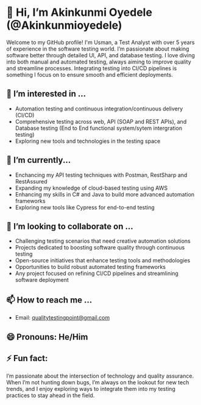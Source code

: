# 👋 Hi, I’m Akinkunmi Oyedele (@Akinkunmioyedele)

Welcome to my GitHub profile! I'm Usman, a Test Analyst with over 5 years of experience in the software testing world. I’m passionate about making software better through detailed UI, API, and database testing. I love diving into both manual and automated testing, always aiming to improve quality and streamline processes. Integrating testing into CI/CD pipelines is something I focus on to ensure smooth and efficient deployments.


## 👀 I’m interested in ...
- Automation testing and continuous integration/continuous delivery (CI/CD)
- Comprehensive testing across web, API (SOAP and REST APIs), and Database testing (End to End functional system/sytem intergration testing)
- Exploring new tools and technologies in the testing space

## 🌱 I’m currently...
- Enchancing my API testing techniques with Postman, RestSharp and RestAssured
- Expanding my knowledge of cloud-based testing using AWS
- Enhancing my skills in C# and Java to build more advanced automation frameworks
- Exploring new tools like Cypress for end-to-end testing

## 💞️ I’m looking to collaborate on ...
- Challenging testing scenarios that need creative automation solutions
- Projects dedicated to boosting software quality through continuous testing
- Open-source initiatives that enhance testing tools and methodologies
- Opportunities to build robust automated testing frameworks
- Any project focused on refining CI/CD pipelines and streamlining software deployment


## 📫 How to reach me ...
- Email: qualitytestingpoint@gmail.com


## 😄 Pronouns: He/Him

## ⚡ Fun fact:
I’m passionate about the intersection of technology and quality assurance. When I’m not hunting down bugs, I’m always on the lookout for new tech trends, and I enjoy exploring ways to integrate them into my testing practices to stay ahead in the field.
